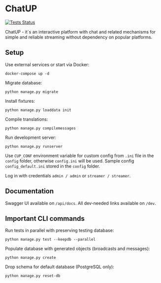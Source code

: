 # ChatUP

[![Tests Status](https://github.com/AverHLV/chatup/workflows/Tests/badge.svg)](https://github.com/AverHLV/chatup/actions?query=workflow%3ATests)

ChatUP - it`s an interactive platform with chat and related mechanisms for simple and reliable
streaming without dependency on popular platforms.

## Setup

Use external services or start via Docker:
```
docker-compose up -d
```

Migrate database:
```
python manage.py migrate
```

Install fixtures:
```
python manage.py loaddata init
```

Compile translations:
```
python manage.py compilemessages
```

Run development server:
```
python manage.py runserver
```

Use `CUP_CONF` environment variable for custom config from `.ini` file in the `config` folder,
otherwise `config.ini` will be used. Sample config `config_default.ini` stored 
in the `config` folder.

Log in with credentials `admin / admin` or `streamer / streamer`.

## Documentation

Swagger UI available on `/api/docs`. All dev-needed links available on `/dev`.

## Important CLI commands

Run tests in parallel with preserving testing database:

```
python manage.py test --keepdb --parallel
```

Populate database with generated objects (broadcasts and messages):

```
python manage.py create
```

Drop schema for default database (PostgreSQL only):

```
python manage.py reset-db
```
